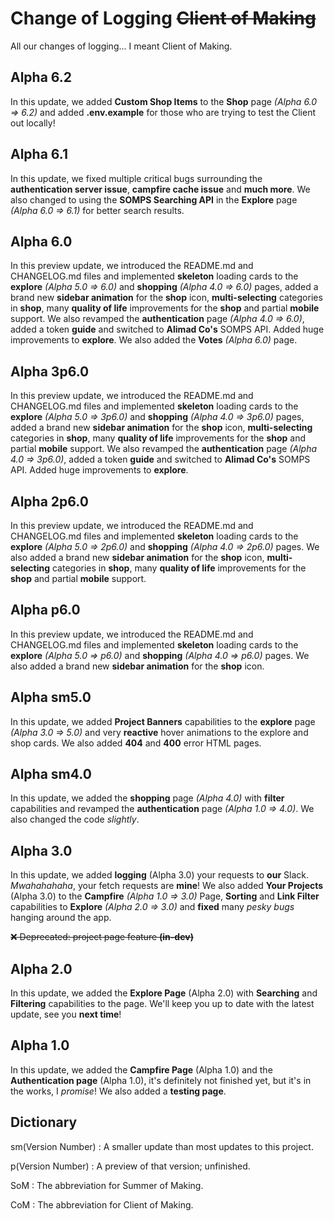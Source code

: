 # Change of Logging ~~Client of Making~~

All our changes of logging... I meant Client of Making.

## Alpha 6.2

In this update, we added **Custom Shop Items** to the **Shop** page _(Alpha 6.0 => 6.2)_ and added **.env.example** for those who are trying to test the Client out locally!

## Alpha 6.1

In this update, we fixed multiple critical bugs surrounding the **authentication server issue**, **campfire cache issue** and **much more**. We also changed to using the **SOMPS Searching API** in the **Explore** page _(Alpha 6.0 => 6.1)_ for better search results.

## Alpha 6.0

In this preview update, we introduced the README.md and CHANGELOG.md files and implemented **skeleton** loading cards to the **explore** _(Alpha 5.0 => 6.0)_ and **shopping** _(Alpha 4.0 => 6.0)_ pages, added a brand new **sidebar animation** for the **shop** icon, **multi-selecting** categories in **shop**, many **quality of life** improvements for the **shop** and partial **mobile** support. We also revamped the **authentication** page _(Alpha 4.0 => 6.0)_, added a token **guide** and switched to **Alimad Co's** SOMPS API. Added huge improvements to **explore**. We also added the **Votes** _(Alpha 6.0)_ page.

## Alpha 3p6.0

In this preview update, we introduced the README.md and CHANGELOG.md files and implemented **skeleton** loading cards to the **explore** _(Alpha 5.0 => 3p6.0)_ and **shopping** _(Alpha 4.0 => 3p6.0)_ pages, added a brand new **sidebar animation** for the **shop** icon, **multi-selecting** categories in **shop**, many **quality of life** improvements for the **shop** and partial **mobile** support. We also revamped the **authentication** page _(Alpha 4.0 => 3p6.0)_, added a token **guide** and switched to **Alimad Co's** SOMPS API. Added huge improvements to **explore**.

## Alpha 2p6.0

In this preview update, we introduced the README.md and CHANGELOG.md files and implemented **skeleton** loading cards to the **explore** _(Alpha 5.0 => 2p6.0)_ and **shopping** _(Alpha 4.0 => 2p6.0)_ pages. We also added a brand new **sidebar animation** for the **shop** icon, **multi-selecting** categories in **shop**, many **quality of life** improvements for the **shop** and partial **mobile** support.

## Alpha p6.0

In this preview update, we introduced the README.md and CHANGELOG.md files and implemented **skeleton** loading cards to the **explore** _(Alpha 5.0 => p6.0)_ and **shopping** _(Alpha 4.0 => p6.0)_ pages. We also added a brand new **sidebar animation** for the **shop** icon.

## Alpha sm5.0

In this update, we added **Project Banners** capabilities to the **explore** page _(Alpha 3.0 => 5.0)_ and very **reactive** hover animations to the explore and shop cards. We also added **404** and **400** error HTML pages.

## Alpha sm4.0

In this update, we added the **shopping** page _(Alpha 4.0)_ with **filter** capabilities and revamped the **authentication** page _(Alpha 1.0 => 4.0)_. We also changed the code _slightly_.

## Alpha 3.0

In this update, we added **logging** (Alpha 3.0) your requests to **our** Slack. _Mwahahahaha_, your fetch requests are **mine**! We also added **Your Projects** (Alpha 3.0) to the **Campfire** _(Alpha 1.0 => 3.0)_ Page, **Sorting** and **Link Filter** capabilities to **Explore** _(Alpha 2.0 => 3.0)_ and **fixed** many _pesky bugs_ hanging around the app.

~~❌ Deprecated: project page feature **(in-dev)**~~

## Alpha 2.0

In this update, we added the **Explore Page** (Alpha 2.0) with **Searching** and **Filtering** capabilities to the page. We'll keep you up to date with the latest update, see you **next time**!

## Alpha 1.0

In this update, we added the **Campfire Page** (Alpha 1.0) and the **Authentication page** (Alpha 1.0), it's definitely not finished yet, but it's in the works, I _promise_! We also added a **testing page**.

## Dictionary

sm(Version Number)
: A smaller update than most updates to this project.

p(Version Number)
: A preview of that version; unfinished.

SoM
: The abbreviation for Summer of Making.

CoM
: The abbreviation for Client of Making.
